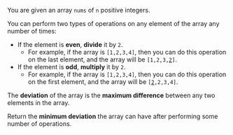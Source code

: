 You are given an array `nums` of `n` positive integers.

You can perform two types of operations on any element of the array any number of times:

- If the element is **even**, **divide** it by `2`.
  + For example, if the array is `[1,2,3,4]`, then you can do this operation on the last element, and the array will be <code>[1,2,3,<u>2</u>]</code>.
- If the element is **odd**, **multiply** it by `2`.
  + For example, if the array is `[1,2,3,4]`, then you can do this operation on the first element, and the array will be <code>[<u>2</u>,2,3,4]</code>.

The **deviation** of the array is the **maximum difference** between any two elements in the array.

Return the **minimum deviation** the array can have after performing some number of operations.